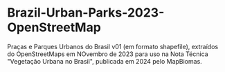 # Brazil-Urban-Parks-2023-OpenStreetMap

Praças e Parques Urbanos do Brasil v01 (em formato shapefile), extraídos do OpenStreetMaps em NOvembro de 2023 para uso na Nota Técnica "Vegetação Urbana no Brasil", publicada em 2024 pelo MapBiomas.


